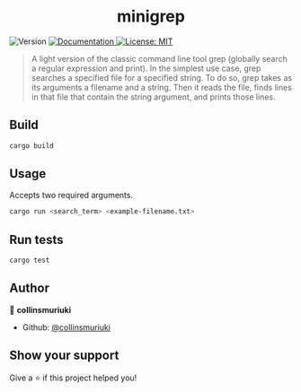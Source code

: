 <h1 align="center">minigrep</h1>
<p>
  <img alt="Version" src="https://img.shields.io/badge/version-0.1.0-blue.svg?cacheSeconds=2592000" />
  <a href="https://github.com/collinsmuriuki/minigrep" target="_blank">
    <img alt="Documentation" src="https://img.shields.io/badge/documentation-yes-brightgreen.svg" />
  </a>
  <a href="#" target="_blank">
    <img alt="License: MIT" src="https://img.shields.io/badge/License-MIT-yellow.svg" />
  </a>
</p>

> A light version of the classic command line tool grep (globally search a regular expression and print). In the simplest use case, grep searches a specified file for a specified string. To do so, grep takes as its arguments a filename and a string. Then it reads the file, finds lines in that file that contain the string argument, and prints those lines.

## Build

```sh
cargo build
```

## Usage
Accepts two required arguments.
```sh
cargo run <search_term> <example-filename.txt>
```

## Run tests

```sh
cargo test
```

## Author

👤 **collinsmuriuki**

* Github: [@collinsmuriuki](https://github.com/collinsmuriuki)

## Show your support

Give a ⭐️ if this project helped you!